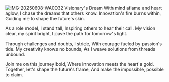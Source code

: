 ![IMG-20250608-WA0032](https://github.com/user-attachments/assets/09b68ce1-3d44-4c10-85c1-937a20ac51cc)
Visionary's Dream
With mind aflame and heart aglow,
I chase the dreams that others know.
Innovation's fire burns within,
Guiding me to shape the future's skin.

As a role model, I stand tall,
Inspiring others to hear their call.
My vision clear, my spirit bright,
I pave the path for tomorrow's light.

Through challenges and doubts, I stride,
With courage fueled by passion's tide.
My creativity knows no bounds,
As I weave solutions from threads unbound.

Join me on this journey bold,
Where innovation meets the heart's gold.
Together, let's shape the future's frame,
And make the impossible, possible to claim.
